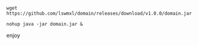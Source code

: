 ```
wget https://github.com/lswmxl/domain/releases/download/v1.0.0/domain.jar
```

```
nohup java -jar domain.jar &
```
enjoy
